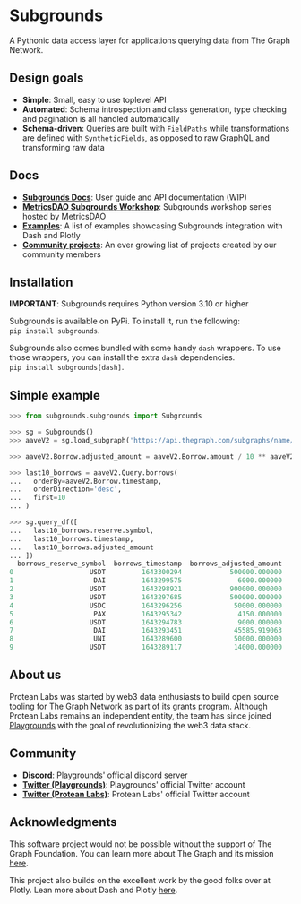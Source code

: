 # Subgrounds
A Pythonic data access layer for applications querying data from The Graph Network.

<!-- ## WARNING
Subgrounds is still in the very early stages of development. APIs can and will change (now is the time to make suggestions!). Some features are still incomplete. Documentation is sparse (but getting better). Expect the Subgrounds API to change frequently. -->

## Design goals
- **Simple**: Small, easy to use toplevel API
- **Automated**: Schema introspection and class generation, type checking and pagination is all handled automatically
- **Schema-driven**: Queries are built with `FieldPaths` while transformations are defined with `SyntheticFields`, as opposed to raw GraphQL and transforming raw data

## Docs
- [**Subgrounds Docs**](https://protean-labs.github.io/subgrounds/): User guide and API documentation (WIP)
- [**MetricsDAO Subgrounds Workshop**](https://docs.metricsdao.xyz/get-involved/workshops/2022-03-30+-subgrounds-workshop-series): Subgrounds workshop series hosted by MetricsDAO 
- [**Examples**](https://github.com/Protean-Labs/subgrounds/tree/main/examples): A list of examples showcasing Subgrounds integration with Dash and Plotly
- [**Community projects**](https://protean-labs.github.io/subgrounds/examples/): An ever growing list of projects created by our community members

## Installation
**IMPORTANT**: Subgrounds requires Python version 3.10 or higher

Subgrounds is available on PyPi. To install it, run the following:<br>
`pip install subgrounds`.

Subgrounds also comes bundled with some handy `dash` wrappers. To use those wrappers, you can install the extra `dash` dependencies.<br>
`pip install subgrounds[dash]`.

## Simple example
```python
>>> from subgrounds.subgrounds import Subgrounds

>>> sg = Subgrounds()
>>> aaveV2 = sg.load_subgraph('https://api.thegraph.com/subgraphs/name/aave/protocol-v2')

>>> aaveV2.Borrow.adjusted_amount = aaveV2.Borrow.amount / 10 ** aaveV2.Borrow.reserve.decimals

>>> last10_borrows = aaveV2.Query.borrows(
...   orderBy=aaveV2.Borrow.timestamp,
...   orderDirection='desc',
...   first=10
... )

>>> sg.query_df([
...   last10_borrows.reserve.symbol, 
...   last10_borrows.timestamp,
...   last10_borrows.adjusted_amount
... ])
  borrows_reserve_symbol  borrows_timestamp  borrows_adjusted_amount
0                   USDT         1643300294            500000.000000
1                    DAI         1643299575              6000.000000
2                   USDT         1643298921            900000.000000
3                   USDT         1643297685            500000.000000
4                   USDC         1643296256             50000.000000
5                    PAX         1643295342              4150.000000
6                   USDT         1643294783              9000.000000
7                    DAI         1643293451             45585.919063
8                    UNI         1643289600             50000.000000
9                   USDT         1643289117             14000.000000
```

## About us
Protean Labs was started by web3 data enthusiasts to build open source tooling for The Graph Network as part of its grants program. Although Protean Labs remains an independent entity, the team has since joined [Playgrounds](https://www.playgrounds.network/) with the goal of revolutionizing the web3 data stack.


## Community
- [**Discord**](https://discord.gg/uxCv2M9J): Playgrounds' official discord server
- [**Twitter (Playgrounds)**](https://twitter.com/Playgrounds0x): Playgrounds' official Twitter account
- [**Twitter (Protean Labs)**](https://twitter.com/protean_labs): Protean Labs' official Twitter account





<!-- TODO: Move this to github pages docs -->
<!-- # Dash and Plotly wrappers
Subgrounds provides wrappers for Plotly objects and Dash components to facilitate visualization of data from The Graph.

Plotly wrappers can be found in the `subgrounds.plotly_wrappers` submodule. The wrappers include a `Figure` wrapper as well as wrappers for most Plotly traces (see https://plotly.com/python/reference/). All Plotly trace wrappers accept the same arguments as their underlying Plotly trace with the notable difference being that Subgrounds `FieldPath` objects can be used as arguments wherever one would usually provide data to the traces.

```python
from subgrounds.plotly_wrappers import Bar, Figure
from subgrounds.dash_wrappers import Graph

borrows = aaveV2.Query.borrows(
  orderBy=aaveV2.Borrow.timestamp,
  orderDirection='desc',
  first=100
)

repays = aaveV2.Query.repays(
  orderBy=aaveV2.Repay.timestamp,
  orderDirection='desc',
  first=100
)

# Dashboard
app = dash.Dash(__name__)

app.layout = html.Div(
  html.Div([
    html.H4('Entities'),
    html.Div([
      # Subgrounds Graph Dash component
      Graph(
        # A Subgrounds Plotly figure 
        Figure(
          subgrounds=sg,
          traces=[
            # Subgrounds Plotly traces
            Bar(x=borrows.reserve.symbol, y=borrows.amount),
            Bar(x=repays.reserve.symbol, y=repays.amount)
          ]
        )
      )
    ])
  ])
)
``` -->

<!-- Generates the following Dash dashboard (at time of writing):
![Alt text](https://raw.githubusercontent.com/Protean-Labs/subgrounds/main/img/bar-chart-example.png) -->

<!-- # Examples and resources
See the `examples/` directory for an evergrowing list of examples. -->


## Acknowledgments
This software project would not be possible without the support of The Graph Foundation. You can learn more about The Graph and its mission [here](https://thegraph.com/en/).

This project also builds on the excellent work by the good folks over at Plotly. Lean more about Dash and Plotly [here](https://plotly.com/).

<!-- TODO: Move this to github pages docs -->
<!-- # Notes
## Non-subgraph GraphQL APIs
Although Subgrounds has been developed with subgraph APIs in mind, most features will also work with any GraphQL API. However, Subgrounds has not been tested with non-subgraph GraphQL APIs and some features will definitely break if the non-subgraph APIs do not follow the same conventions as subgraph APIs (e.g.: automatic pagination relies on each entity having a unique `id` field).

It is nonetheless possible to use Subgrounds with non-subgraph GraphQL APIs by using `load_api` instead of `load_subgraph`. This will bypass Subgrounds automatic pagination feature and pagination will therefore have to be done manually. Below is an example of using Subgrounds with the snapshot GraphQL API.
```python
>>> from datetime import datetime

>>> from subgrounds.subgrounds import Subgrounds
>>> from subgrounds.subgraph import SyntheticField

>>> sg = Subgrounds()
>>> snapshot = sg.load_api('https://hub.snapshot.org/graphql')

>>> snapshot.Proposal.datetime = SyntheticField(
...   lambda timestamp: str(datetime.fromtimestamp(timestamp)),
...   SyntheticField.STRING,
...   snapshot.Proposal.end,
... )

>>> proposals = snapshot.Query.proposals(
...   orderBy='created',
...   orderDirection='desc',
...   first=100,
...   where=[
...     snapshot.Proposal.space == 'olympusdao.eth',
...     snapshot.Proposal.state == 'closed'
...   ]
... )

>>> sg.query_df([
...   proposals.datetime,
...   proposals.title,
...   proposals.votes,
... ])
     proposals_datetime                                    proposals_title  proposals_votes
0   2022-03-25 15:33:00  OIP-87: BeraChain Investment + Strategic Partn...              184
1   2022-03-25 12:00:00                 OIP-86: Uniswap Migration Proposal              146
2   2022-03-25 13:12:00                    TAP 8 - Yearn Finance Whitelist              137
3   2022-03-22 15:10:10                      OIP-85: Emissions Adjustments              167
4   2022-03-13 20:17:26                  TAP 7 - Anchor Protocol Whitelist              141
..                  ...                                                ...              ...
95  2021-11-20 23:00:00                 OlympusDAO Add ETH to the Treasury               52
96  2022-01-31 12:00:00                            Add BTC to the Treasury              232
97  2021-11-29 23:00:00   OlympusDAO OlympusDAO Launch OHM on POLYGON c...              234
98  2021-11-29 23:00:00                 OlympusDAO Launch OHM on BSC chain               92
99  2021-11-20 23:00:00  Suggestions to add more video operation guidan...               53

[100 rows x 3 columns]
```

## GraphQL Aliases
The use of the alias `xf608864358427cfb` in the query string is to prevent conflict when merging fieldpaths that select the same fields with different arguments. For example, in the following code, the `borrows` query field is selected twice with different arguments:
```python
>>> latest_borrows = aaveV2.Query.borrows(
...  orderBy=aaveV2.Borrow.timestamp,
...  orderDirection='desc',
...  first=100
...)

>>> largest_borrows = aaveV2.Query.borrows(
...  orderBy=aaveV2.Borrow.amount,
...  orderDirection='desc',
...  first=100
...)

>>> req = sg.mk_request([
...   latest_borrows.reserve.symbol,
...   latest_borrows.amount,
...   largest_borrows.reserve.symbol,
...   largest_borrows.amount,
... ])
>>> print(req.graphql)
query {
  x8b3edf3dc6501837: borrows(first: 100, orderBy: amount, orderDirection: desc) {
    reserve {
      symbol
    }
    amount
  }
  xf608864358427cfb: borrows(first: 100, orderBy: timestamp, orderDirection: desc) {
    reserve {
      symbol
    }
    amount
  }
}
``` -->
